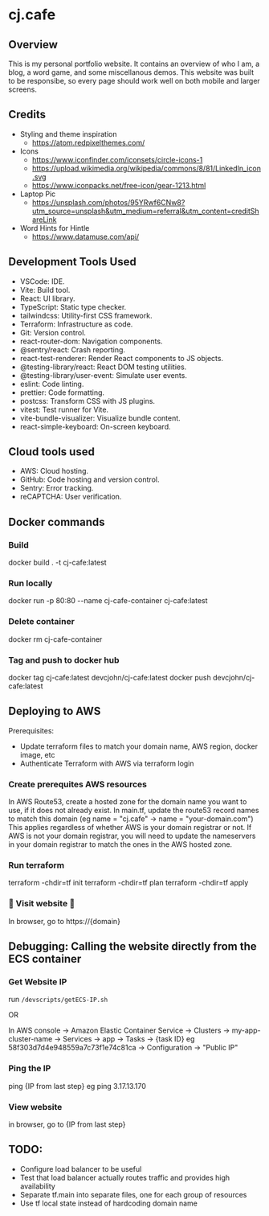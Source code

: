 # cj.cafe

## Overview

This is my personal portfolio website.
It contains an overview of who I am, a blog, a word game, and some miscellanous demos.
This website was built to be responsibe, so every page should work well on both mobile and larger screens.

## Credits

- Styling and theme inspiration
  - https://atom.redpixelthemes.com/
- Icons
  - https://www.iconfinder.com/iconsets/circle-icons-1
  - https://upload.wikimedia.org/wikipedia/commons/8/81/LinkedIn_icon.svg
  - https://www.iconpacks.net/free-icon/gear-1213.html
- Laptop Pic
  - https://unsplash.com/photos/95YRwf6CNw8?utm_source=unsplash&utm_medium=referral&utm_content=creditShareLink
- Word Hints for Hintle
  - https://www.datamuse.com/api/

## Development Tools Used

- VSCode: IDE.
- Vite: Build tool.
- React: UI library.
- TypeScript: Static type checker.
- tailwindcss: Utility-first CSS framework.
- Terraform: Infrastructure as code.
- Git: Version control.
- react-router-dom: Navigation components.
- @sentry/react: Crash reporting.
- react-test-renderer: Render React components to JS objects.
- @testing-library/react: React DOM testing utilities.
- @testing-library/user-event: Simulate user events.
- eslint: Code linting.
- prettier: Code formatting.
- postcss: Transform CSS with JS plugins.
- vitest: Test runner for Vite.
- vite-bundle-visualizer: Visualize bundle content.
- react-simple-keyboard: On-screen keyboard.

## Cloud tools used

- AWS: Cloud hosting.
- GitHub: Code hosting and version control.
- Sentry: Error tracking.
- reCAPTCHA: User verification.



## Docker commands

### Build

docker build . -t cj-cafe:latest

### Run locally

docker run -p 80:80 --name cj-cafe-container cj-cafe:latest

### Delete container

docker rm cj-cafe-container 

### Tag and push to docker hub
docker tag cj-cafe:latest devcjohn/cj-cafe:latest
docker push devcjohn/cj-cafe:latest

## Deploying to AWS

Prerequisites:
- Update terraform files to match your domain name, AWS region, docker image, etc
- Authenticate Terraform with AWS via terraform login

### Create prerequites AWS resources
In AWS Route53, create a hosted zone for the domain name you want to use, if it does not already exist.
In main.tf, update the route53 record names to match this domain (eg name = "cj.cafe" -> name = "your-domain.com")
This applies regardless of whether AWS is your domain registrar or not.
If AWS is not your domain registrar, you will need to update the nameservers in your domain registrar to match the ones in the AWS hosted zone.


### Run terraform
terraform -chdir=tf init
terraform -chdir=tf plan
terraform -chdir=tf apply

### 🎉 Visit website 🎉

In browser, go to https://{domain}

## Debugging: Calling the website directly from the ECS container

### Get Website IP

run `/devscripts/getECS-IP.sh`

OR

In AWS console -> 
Amazon Elastic Container Service -> 
Clusters -> 
my-app-cluster-name -> 
Services -> 
app -> 
Tasks -> 
{task ID} eg 58f303d7d4e948559a7c73f1e74c81ca -> 
Configuration -> 
"Public IP"

### Ping the IP
ping {IP from last step}
eg ping 3.17.13.170

### View website
in browser, go to {IP from last step}

## TODO:
- Configure load balancer to be useful
- Test that load balancer actually routes traffic and provides high availability
- Separate tf.main into separate files, one for each group of resources
- Use tf local state instead of hardcoding domain name

